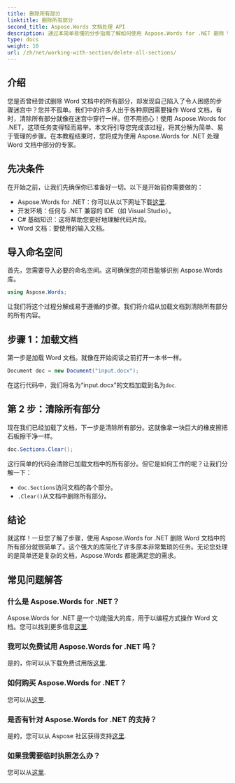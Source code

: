 ```yaml
---
title: 删除所有部分
linktitle: 删除所有部分
second_title: Aspose.Words 文档处理 API
description: 通过本简单易懂的分步指南了解如何使用 Aspose.Words for .NET 删除 Word 文档中的所有部分。
type: docs
weight: 10
url: /zh/net/working-with-section/delete-all-sections/
---
```

## 介绍

您是否曾经尝试删除 Word 文档中的所有部分，却发现自己陷入了令人困惑的步骤迷宫中？您并不孤单。我们中的许多人出于各种原因需要操作 Word 文档，有时，清除所有部分就像在迷宫中穿行一样。但不用担心！使用 Aspose.Words for .NET，这项任务变得轻而易举。本文将引导您完成该过程，将其分解为简单、易于管理的步骤。在本教程结束时，您将成为使用 Aspose.Words for .NET 处理 Word 文档中部分的专家。

## 先决条件

在开始之前，让我们先确保你已准备好一切。以下是开始前你需要做的：

-  Aspose.Words for .NET：你可以从以下网址下载[这里](https://releases.aspose.com/words/net/).
- 开发环境：任何与 .NET 兼容的 IDE（如 Visual Studio）。
- C# 基础知识：这将帮助您更好地理解代码片段。
- Word 文档：要使用的输入文档。

## 导入命名空间

首先，您需要导入必要的命名空间。这可确保您的项目能够识别 Aspose.Words 库。

```csharp
using Aspose.Words;
```

让我们将这个过程分解成易于遵循的步骤。我们将介绍从加载文档到清除所有部分的所有内容。

## 步骤 1：加载文档

第一步是加载 Word 文档。就像在开始阅读之前打开一本书一样。

```csharp
Document doc = new Document("input.docx");
```

在这行代码中，我们将名为“input.docx”的文档加载到名为`doc`.

## 第 2 步：清除所有部分

现在我们已经加载了文档，下一步是清除所有部分。这就像拿一块巨大的橡皮擦把石板擦干净一样。

```csharp
doc.Sections.Clear();
```

这行简单的代码会清除已加载文档中的所有部分。但它是如何工作的呢？让我们分解一下：

- `doc.Sections`访问文档的各个部分。
- `.Clear()`从文档中删除所有部分。

## 结论

就这样！一旦您了解了步骤，使用 Aspose.Words for .NET 删除 Word 文档中的所有部分就很简单了。这个强大的库简化了许多原本非常繁琐的任务。无论您处理的是简单还是复杂的文档，Aspose.Words 都能满足您的需求。 

## 常见问题解答

### 什么是 Aspose.Words for .NET？
 Aspose.Words for .NET 是一个功能强大的库，用于以编程方式操作 Word 文档。您可以找到更多信息[这里](https://reference.aspose.com/words/net/).

### 我可以免费试用 Aspose.Words for .NET 吗？
是的，你可以从下载免费试用版[这里](https://releases.aspose.com/).

### 如何购买 Aspose.Words for .NET？
您可以从[这里](https://purchase.aspose.com/buy).

### 是否有针对 Aspose.Words for .NET 的支持？
是的，您可以从 Aspose 社区获得支持[这里](https://forum.aspose.com/c/words/8).

### 如果我需要临时执照怎么办？
您可以从[这里](https://purchase.aspose.com/temporary-license/).
